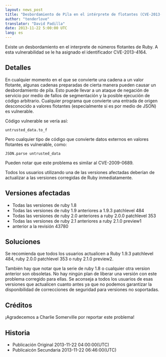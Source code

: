 ```yaml
---
layout: news_post
title: "Desbordamiento de Pila en el intérprete de flotantes (CVE-2013-4164)"
author: "tenderlove"
translator: "David Padilla"
date: 2013-11-22 5:00:00 UTC
lang: es
---
```


Existe un desbordamiento en el interprete de números flotantes de Ruby.
A esta vulnerabilidad se le ha asignado el identificador CVE-2013-4164.

## Detalles

En cualquier momento en el que se convierte una cadena a un valor
flotante, algunas cadenas preparadas de cierta manera pueden causar un
desbordamiento de pila. Esto puede llevar a un ataque de negación de servicio por
medio de fallos de segmentación y la posible ejecución de código arbitrario.
Cualquier programa que convierte una entrada de origen desconocido a valores
flotantes (especialmente si es por medio de JSON) es vulnerable.

Código vulnerable se vería así:

    untrusted_data.to_f

Pero cualquier tipo de código que convierte datos externos en valores flotantes
es vulnerable, como:

    JSON.parse untrusted_data

Pueden notar que este problema es similar al CVE-2009-0689.

Todos los usuarios utilizando una de las versiones afectadas deberían de actualizar
a las versiones corregidas de Ruby inmediatamente.

## Versiones afectadas

* Todas las versiones de ruby 1.8
* Todas las versiones de ruby 1.9 anteriores a 1.9.3 patchlevel 484
* Todas las versiones de ruby 2.0 anteriores a ruby 2.0.0 patchlevel 353
* Todas las versiones de ruby 2.1 anteriores a ruby 2.1.0 preview1
* anterior a la revisión 43780

## Soluciones

Se recomienda que todos los usuarios actualicen a Ruby 1.9.3 patchlevel 484,
ruby 2.0.0 patchlevel 353 o ruby 2.1.0 preview2.

También hay que notar que la serie de ruby 1.8 o cualquier otra version anterior
son obsoletas. No hay ningún plan de liberar una versión con este problema
corregido para ellas. Se aconseja a todos los usuarios de esas versiones que
actualicen cuanto antes ya que no podemos garantizar la disponibilidad de
correcciones de seguridad para versiones no soportadas.

## Créditos

¡Agradecemos a Charlie Somerville por reportar este problema!

## Historia

* Publicación Original 2013-11-22 04:00:00(UTC)
* Publicaicón Secundaria 2013-11-22 06:46:00(UTC)
